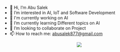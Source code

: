 - 👋 Hi, I’m Abu Salek
- 👀 I’m interested in AI, IoT and Software Development
- 🔭 I'm currently working on AI
- 🌱 I’m currently learning Different topics on AI
- 💞️ I’m looking to collaborate on Project
- 📫 How to reach me: abusalek877@gmail.com

<div>
<div style="width: 100%;" align="center" >
<a href="https://github.com/antonkomarev/github-profile-views-counter">
<img src="https://komarev.com/ghpvc/?username=RakibCSE">
</a>
</div>
</div>

<!---
salek877/salek877 is a ✨ special ✨ repository because its `README.md` (this file) appears on your GitHub profile.
You can click the Preview link to take a look at your changes.
--->
